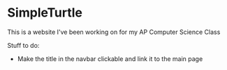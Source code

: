 # SimpleTurtle
This is a website I've been working on for my AP Computer Science Class

Stuff to do:
* Make the title in the navbar clickable and link it to the main page
